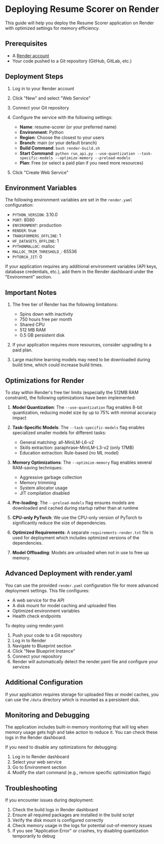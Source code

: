 # Deploying Resume Scorer on Render

This guide will help you deploy the Resume Scorer application on Render with optimized settings for memory efficiency.

## Prerequisites

-   A [Render account](https://render.com/)
-   Your code pushed to a Git repository (GitHub, GitLab, etc.)

## Deployment Steps

1. Log in to your Render account
2. Click "New" and select "Web Service"
3. Connect your Git repository
4. Configure the service with the following settings:

    - **Name**: resume-scorer (or your preferred name)
    - **Environment**: Python
    - **Region**: Choose the closest to your users
    - **Branch**: main (or your default branch)
    - **Build Command**: `bash render-build.sh`
    - **Start Command**: `python run_api.py --use-quantization --task-specific-models --optimize-memory --preload-models`
    - **Plan**: Free (or select a paid plan if you need more resources)

5. Click "Create Web Service"

## Environment Variables

The following environment variables are set in the `render.yaml` configuration:

-   `PYTHON_VERSION`: 3.10.0
-   `PORT`: 8080
-   `ENVIRONMENT`: production
-   `RENDER`: true
-   `TRANSFORMERS_OFFLINE`: 1
-   `HF_DATASETS_OFFLINE`: 1
-   `PYTHONMALLOC`: malloc
-   `MALLOC_TRIM_THRESHOLD_`: 65536
-   `PYTORCH_JIT`: 0

If your application requires any additional environment variables (API keys, database credentials, etc.), add them in the Render dashboard under the "Environment" section.

## Important Notes

1. The free tier of Render has the following limitations:

    - Spins down with inactivity
    - 750 hours free per month
    - Shared CPU
    - 512 MB RAM
    - 0.5 GB persistent disk

2. If your application requires more resources, consider upgrading to a paid plan.

3. Large machine learning models may need to be downloaded during build time, which could increase build times.

## Optimizations for Render

To stay within Render's free tier limits (especially the 512MB RAM constraint), the following optimizations have been implemented:

1. **Model Quantization**: The `--use-quantization` flag enables 8-bit quantization, reducing model size by up to 75% with minimal accuracy impact
2. **Task-Specific Models**: The `--task-specific-models` flag enables specialized smaller models for different tasks:
    - General matching: all-MiniLM-L6-v2
    - Skills extraction: paraphrase-MiniLM-L3-v2 (only 17MB)
    - Education extraction: Rule-based (no ML model)
3. **Memory Optimizations**: The `--optimize-memory` flag enables several RAM-saving techniques:
    - Aggressive garbage collection
    - Memory trimming
    - System allocator usage
    - JIT compilation disabled
4. **Pre-loading**: The `--preload-models` flag ensures models are downloaded and cached during startup rather than at runtime

5. **CPU-only PyTorch**: We use the CPU-only version of PyTorch to significantly reduce the size of dependencies.

6. **Optimized Requirements**: A separate `requirements-render.txt` file is used for deployment which includes optimized versions of the dependencies.

7. **Model Offloading**: Models are unloaded when not in use to free up memory.

## Advanced Deployment with render.yaml

You can use the provided `render.yaml` configuration file for more advanced deployment settings. This file configures:

-   A web service for the API
-   A disk mount for model caching and uploaded files
-   Optimized environment variables
-   Health check endpoints

To deploy using render.yaml:

1. Push your code to a Git repository
2. Log in to Render
3. Navigate to Blueprint section
4. Click "New Blueprint Instance"
5. Connect your repository
6. Render will automatically detect the render.yaml file and configure your services

## Additional Configuration

If your application requires storage for uploaded files or model caches, you can use the `/data` directory which is mounted as a persistent disk.

## Monitoring and Debugging

The application includes built-in memory monitoring that will log when memory usage gets high and take action to reduce it. You can check these logs in the Render dashboard.

If you need to disable any optimizations for debugging:

1. Log in to Render dashboard
2. Select your web service
3. Go to Environment section
4. Modify the start command (e.g., remove specific optimization flags)

## Troubleshooting

If you encounter issues during deployment:

1. Check the build logs in Render dashboard
2. Ensure all required packages are installed in the build script
3. Verify the disk mount is configured correctly
4. Check memory usage in the logs for potential out-of-memory issues
5. If you see "Application Error" or crashes, try disabling quantization temporarily to debug
